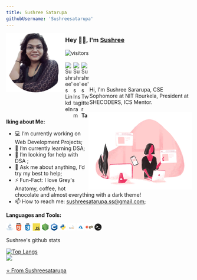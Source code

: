 ```yaml
---
title: Sushree Satarupa 
githubUsername: 'Sushreesatarupa'
---
```

<img align="left" alt="Sushree's LinkdeIn" width="160px" src="https://github.com/Sushreesatarupa/SushreeSatarupa/blob/main/circle-cropped.png" />

### Hey 👋🏽, I'm [Sushree](https://Sushreesatarupa.co) 


![visitors](https://visitor-badge.glitch.me/badge?page_id=Sushreesatarupa.visitor-badge)
<br/><br/>
<a href="https://www.linkedin.com/in/sushree-satarupa-4a45411a5/">
  <img align="left" alt="Sushree's LinkdeIn" width="22px" src="https://cdn.jsdelivr.net/npm/simple-icons@v3/icons/linkedin.svg" />
</a>
<a href="https://www.instagram.com/satarupa_ss/">
  <img align="left" alt="Sushree's Instagram" width="22px" src="https://cdn.jsdelivr.net/npm/simple-icons@v3/icons/instagram.svg" />
</a>
<a href="https://www.reddit.com/user/SatarupaSushree/">
  <img align="left" alt="Sushree's Twitter" width="22px" src="https://cdn.jsdelivr.net/npm/simple-icons@v3/icons/twitter.svg" />
</a>
<br />
<br />
<br/>

Hi, I'm Sushree Sararupa, CSE Sophomore at NIT Rourkela, President at SHECODERS, ICS Mentor. 
  <img align="right" alt="Sushree's Twitter" width="280px" src="https://github.com/Sushreesatarupa/SushreeSatarupa/blob/main/computer.gif" />

   
**Talking about Me:**

- 💻 I’m currently working on Web Development Projects;
- 🌱 I’m currently learning DSA; 
- 🤔 I’m looking for help with DSA ;
- 💬 Ask me about anything, I'd try my best to help;
- ⚡️ Fun-Fact: I love Grey's Anatomy, coffee, hot chocolate and almost everything with a dark theme!
- 📫 How to reach me: sushreesatarupa.ss@gmail.com;
<!--- 📝[Resume](https://drive.google.com/file/d/1TIgJ7rDBUYSkbs_QNcIEttJ5BFaIW3nn/view)-->

**Languages and Tools:**  

<code><img height="20" src="https://raw.githubusercontent.com/github/explore/80688e429a7d4ef2fca1e82350fe8e3517d3494d/topics/c/c.png"></code>
<code><img height="20" src="https://raw.githubusercontent.com/github/explore/80688e429a7d4ef2fca1e82350fe8e3517d3494d/topics/html/html.png"></code>
<code><img height="20" src="https://raw.githubusercontent.com/github/explore/80688e429a7d4ef2fca1e82350fe8e3517d3494d/topics/css/css.png"></code>
<code><img height="20" src="https://raw.githubusercontent.com/github/explore/5c058a388828bb5fde0bcafd4bc867b5bb3f26f3/topics/javascript/javascript.png"></code>
<code><img height="20" src="https://raw.githubusercontent.com/github/explore/80688e429a7d4ef2fca1e82350fe8e3517d3494d/topics/nodejs/nodejs.png"></code>
<code><img height="20" src="https://raw.githubusercontent.com/github/explore/80688e429a7d4ef2fca1e82350fe8e3517d3494d/topics/cpp/cpp.png"></code>
<code><img height="20" src="https://raw.githubusercontent.com/github/explore/80688e429a7d4ef2fca1e82350fe8e3517d3494d/topics/python/python.png"></code>
<code><img height="20" src="https://raw.githubusercontent.com/github/explore/80688e429a7d4ef2fca1e82350fe8e3517d3494d/topics/mysql/mysql.png"></code>
<code><img height="20" src="https://raw.githubusercontent.com/github/explore/80688e429a7d4ef2fca1e82350fe8e3517d3494d/topics/azure/azure.png"></code>
<code><img height="20" src="https://raw.githubusercontent.com/github/explore/80688e429a7d4ef2fca1e82350fe8e3517d3494d/topics/git/git.png"></code>
<code><img height="20" src="https://raw.githubusercontent.com/github/explore/80688e429a7d4ef2fca1e82350fe8e3517d3494d/topics/terminal/terminal.png"></code>


Sushree's github stats


[![Top Langs](https://github-readme-stats.vercel.app/api/top-langs/?username=Sushreesatarupa&theme=onedark)](https://github.com/Sushreesatarupa/github-readme-stats)
<br>
<a href="https://sushreesatarupa.co/"><img height="137px" src="https://github-readme-stats.vercel.app/api?username=SushreeSatarupa&hide_title=true&hide_border=true&show_icons=true&include_all_commits=true&count_private=true&line_height=21&text_color=000&icon_color=000&bg_color=0,ea6161,ffc64d,fffc4d,52fa5a&theme=graywhite" /><!-- wi*quL3fcV -->

⭐️ From [Sushreesatarupa](https://github.com/Sushreesatarupa)

